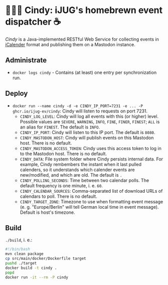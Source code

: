 # 👱🏻‍♀️ Cindy: iJUG's homebrewn event dispatcher ☕

*Cindy* is a Java-implemented RESTful Web Service for collecting events in [iCalender](https://www.rfc-editor.org/rfc/rfc5545.txt) format and publishing them on a Mastodon instance.


## Administrate

* `docker logs cindy` - Contains (at least) one entry per synchronization run.


## Deploy

* `docker run --name cindy -d -e CINDY_IP_PORT=7231 -e ... -P ghcr.io/ijug-ev/cindy`: Cindy will listen to requests on port 7231.
  - `CINDY_LOG_LEVEL`: Cindy will log all events with this (or higher) level. Possible values are `SEVERE`, `WARNING`, `INFO`, `FINE`, `FINER`, `FINEST`; `ALL` is an alias for `FINEST`. The default is `INFO`.
  - `CINDY_IP_PORT`: Cindy will listen to this IP port. The default is `8080`.
  -	`CINDY_MASTODON_HOST`: Cindy will publish events on this Mastodon host. There is no default.
  -	`CINDY_MASTODON_ACCESS_TOKEN`: Cindy uses this access token to log in to the Mastodon host. There is no default.
  -	`CINDY_DATA`: File system folder where Cindy persists internal data. For example, Cindy rembembers the instant when it last pulled calenders, so it understands which calender events are new/modified, and which are old. The default is `.`
  -	`CINDY_POLLING_SECONDS`: Time between two calendar polls. The default frequency is one minute, i. e. `60`.
  - `CINDY_CALENDAR_SOURCES`: Comma-separated list of download URLs of calendars to poll. There is no default.
  - `CINDY_TARGET_ZONE`: Timezone to use when formatting event message (e. g. "Europe/Berlin" will tell German local time in event message). Default is host's timezone.


## Build

`./build`, i. e.:
```bash
#!/bin/bash
mvn clean package
cp src/main/docker/Dockerfile target
pushd ./target
docker build -t cindy .
popd
docker run -it --rm -P cindy
```
